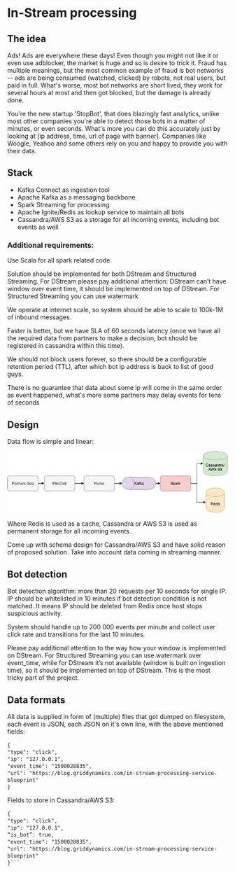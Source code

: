 # In-Stream processing

## The idea

Ads! Ads are everywhere these days! Even though you might not like it or even use adblocker, the market is huge and so is desire to trick it. Fraud has multiple meanings, but the most common example of fraud is bot networks -- ads are being consumed (watched, clicked) by robots, not real users, but paid in full. What's worse, most bot networks are short lived, they work for several hours at most and then got blocked, but the damage is already done.

You're the new startup 'StopBot', that does blazingly fast analytics, unlike most other companies you're able to detect those bots in a matter of minutes, or even seconds. What's more you can do this accurately just by looking at [ip address, time, url of page with banner]. Companies like Woogle, Yeahoo and some others rely on you and happy to provide you with their data.

## Stack

* Kafka Connect as ingestion tool
* Apache Kafka as a messaging backbone
* Spark Streaming for processing
* Apache Ignite/Redis as lookup service to maintain all bots
* Cassandra/AWS S3 as a storage for all incoming events, including bot events as well

### Additional requirements:

Use Scala for all spark related code.

Solution should be implemented for both DStream and Structured Streaming. For DStream please pay additional attention: DStream can’t have window over event time, it should be implemented on top of DStream. For Structured Streaming you can use watermark

We operate at internet scale, so system should be able to scale to 100k-1M of inbound messages.

Faster is better, but we have SLA of 60 seconds latency (once we have all the required data from partners to make a decision, bot should be registered in cassandra within this time).

We should not block users forever, so there should be a configurable retention period (TTL), after which bot ip address is back to list of good guys.

There is no guarantee that data about some ip will come in the same order as event happened, what's more some partners may delay events for tens of seconds
 
## Design

Data flow is simple and linear:

![Design diagram](diagram.jpg "Design diagram")

Where Redis is used as a cache, Cassandra or AWS S3 is used as permanent storage for all incoming events.

Come up with schema design for Cassandra/AWS S3 and have solid reason of proposed solution. Take into account data coming in streaming manner.

## Bot detection

Bot detection algorithm: more than 20 requests per 10 seconds for single IP. IP should be whitelisted in 10 minutes if bot detection condition is not matched. It means IP should be deleted from Redis once host stops suspicious activity.

System should handle up to 200 000 events per minute and collect user click rate and transitions for the last 10 minutes.

Please pay additional attention to the way how your window is implemented on DStream. For Structured Streaming you can use watermark over event_time, while for DStream it’s not available (window is built on ingestion time), so it should be implemented on top of DStream. This is the most tricky part of the project.

## Data formats

All data is supplied in form of (multiple) files that got dumped on filesystem, each event is JSON, each JSON on it's own line, with the above mentioned fields:

```
{
"type": "click",
"ip": "127.0.0.1",
"event_time": "1500028835",
"url": "https://blog.griddynamics.com/in-stream-processing-service-blueprint"
}
```

Fields to store in Cassandra/AWS S3:

```
{
"type": "click",
"ip": "127.0.0.1",
“is_bot”: true,
"event_time": "1500028835",
"url": "https://blog.griddynamics.com/in-stream-processing-service-blueprint"
}```
